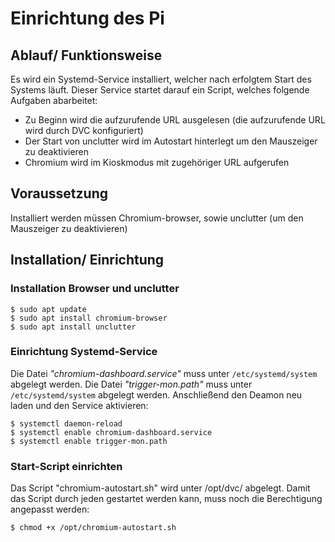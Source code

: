 # Einrichtung des Pi

## Ablauf/ Funktionsweise
Es wird ein Systemd-Service installiert, welcher nach erfolgtem Start des Systems läuft.
Dieser Service startet darauf ein Script, welches folgende Aufgaben abarbeitet:
 - Zu Beginn wird die aufzurufende URL ausgelesen (die aufzurufende URL wird durch DVC konfiguriert)
 - Der Start von unclutter wird im Autostart hinterlegt um den Mauszeiger zu deaktivieren
 - Chromium wird im Kioskmodus mit zugehöriger URL aufgerufen

## Voraussetzung
Installiert werden müssen Chromium-browser, sowie unclutter (um den Mauszeiger zu deaktivieren)

## Installation/ Einrichtung
### Installation Browser und unclutter
```
$ sudo apt update
$ sudo apt install chromium-browser
$ sudo apt install unclutter
```
### Einrichtung Systemd-Service
Die Datei *"chromium-dashboard.service"* muss unter `/etc/systemd/system` abgelegt werden.
Die Datei *"trigger-mon.path"* muss unter `/etc/systemd/system` abgelegt werden.
Anschließend den Deamon neu laden und den Service aktivieren:
```
$ systemctl daemon-reload
$ systemctl enable chromium-dashboard.service
$ systemctl enable trigger-mon.path
```
### Start-Script einrichten
Das Script "chromium-autostart.sh" wird unter /opt/dvc/ abgelegt.
Damit das Script durch jeden gestartet werden kann, muss noch die Berechtigung angepasst werden:
```
$ chmod +x /opt/chromium-autostart.sh
